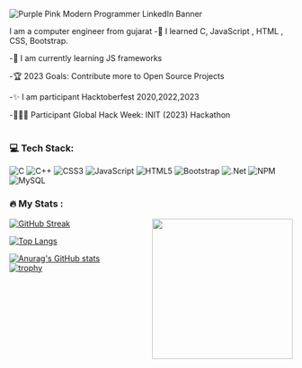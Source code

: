 <!--![banner (2)](https://user-images.githubusercontent.com/66365538/165345615-f2de52f7-2822-4d82-8c0c-13060b8a87fa.png)-->
![Purple Pink Modern Programmer LinkedIn Banner](https://user-images.githubusercontent.com/66365538/185100551-31c07870-b8c5-4439-957b-0ea4136ae5a4.gif)

<!-- ### Hello World 👋 -->
I am a computer engineer from gujarat
-📖 I learned C, JavaScript , HTML , CSS, Bootstrap.

-🌱 I am currently learning JS frameworks

-🏆 2023 Goals: Contribute more to Open Source Projects

-✨ I am participant Hacktoberfest 2020,2022,2023

-🙋🏻‍♂️ Participant Global Hack Week: INIT (2023) Hackathon
<br>
<br>

### 💻 Tech Stack:
![C](https://img.shields.io/badge/c-%2300599C.svg?style=for-the-badge&logo=c&logoColor=white) ![C++](https://img.shields.io/badge/c++-%2300599C.svg?style=for-the-badge&logo=c%2B%2B&logoColor=white) ![CSS3](https://img.shields.io/badge/css3-%231572B6.svg?style=for-the-badge&logo=css3&logoColor=white) ![JavaScript](https://img.shields.io/badge/javascript-%23323330.svg?style=for-the-badge&logo=javascript&logoColor=%23F7DF1E) ![HTML5](https://img.shields.io/badge/html5-%23E34F26.svg?style=for-the-badge&logo=html5&logoColor=white) ![Bootstrap](https://img.shields.io/badge/bootstrap-%23563D7C.svg?style=for-the-badge&logo=bootstrap&logoColor=white) ![.Net](https://img.shields.io/badge/.NET-5C2D91?style=for-the-badge&logo=.net&logoColor=white) ![NPM](https://img.shields.io/badge/NPM-%23000000.svg?style=for-the-badge&logo=npm&logoColor=white) ![MySQL](https://img.shields.io/badge/mysql-%2300f.svg?style=for-the-badge&logo=mysql&logoColor=white) 
### :fire: My Stats :

<a href="url"><img src="https://user-images.githubusercontent.com/66365538/185738500-0588edf3-144a-445f-8dab-95d329b7406b.gif" align="right" height="250" width="250" ></a>
[![GitHub Streak](http://github-readme-streak-stats.herokuapp.com?user=bhagirath1312&theme=buefy)](https://git.io/streak-stats)



[![Top Langs](https://github-readme-stats.vercel.app/api/top-langs/?username=bhagirath1312&layout=compact&theme=buefy)](https://github.com/anuraghazra/github-readme-stats)

<!-- ![Visitor Count](https://profile-counter.glitch.me/{bhagirath1312}/count.svg)-->

[![Anurag's GitHub stats](https://github-readme-stats.vercel.app/api?username=bhagirath1312&theme=buefy)](https://github.com/anuraghazra/github-readme-stats)
<br>
[![trophy](https://github-profile-trophy.vercel.app/?username=bhagirath1312)](https://github.com/ryo-ma/github-profile-trophy)

<!--START_SECTION:waka-->

<!--END_SECTION:waka-->
